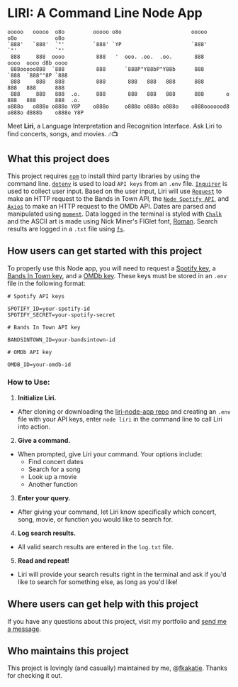 # LIRI: A Command Line Node App

    ooooo   ooooo  o8o         ooooo o8o                      ooooo         o8o            o8o     
    `888'   `888'  `"'         `888' `YP                      `888'         `"'            `"'     
     888     888  oooo          888   '  ooo. .oo.  .oo.       888         oooo  oooo d8b oooo     
     888ooooo888  `888          888      `888P"Y88bP"Y88b      888         `888  `888""8P `888     
     888     888   888          888       888   888   888      888          888   888      888     
     888     888   888  .o.     888       888   888   888      888       o  888   888      888  .o.
    o888o   o888o o888o Y8P    o888o     o888o o888o o888o    o888ooooood8 o888o d888b    o888o Y8P

Meet **Liri**, a Language Interpretation and Recognition Interface. Ask Liri to find concerts, songs, and movies. :notes::tv:

## What this project does ##

This project requires [`npm`](https://www.npmjs.com) to install third party libraries by using the command line. [`dotenv`]() is used to load `API keys` from an `.env` file. [`Inquirer`](https://www.npmjs.com/package/inquirer) is used to collect user input. Based on the user input, Liri will use [`Request`](https://www.npmjs.com/package/request) to make an HTTP request to the Bands in Town API, the [`Node Spotify API`](https://www.npmjs.com/package/node-spotify-api), and [`Axios`](https://www.npmjs.com/package/axios) to make an HTTP request to the OMDb API. Dates are parsed and manipulated using [`moment`](https://www.npmjs.com/package/moment). Data logged in the terminal is styled with [`Chalk`](https://www.npmjs.com/package/chalk) and the ASCII art is made using Nick Miner's FIGlet font, [Roman](http://www.figlet.org/fontdb_example.cgi?font=roman.flf). Search results are logged in a `.txt` file using [`fs`](https://nodejs.org/api/fs.html).

## How users can get started with this project ## 

To properly use this Node app, you will need to request a [Spotify key](https://developer.spotify.com/dashboard/), a [Bands In Town key](https://manager.bandsintown.com/support/bandsintown-api), and a [OMDb key](http://www.omdbapi.com/). These keys must be stored in an `.env` file in the following format:

    # Spotify API keys

    SPOTIFY_ID=your-spotify-id
    SPOTIFY_SECRET=your-spotify-secret

    # Bands In Town API key

    BANDSINTOWN_ID=your-bandsintown-id

    # OMDb API key

    OMDB_ID=your-omdb-id

### How to Use: ###

1. **Initialize Liri.**
  - After cloning or downloading the [liri-node-app repo](https://github.com/fkakatie/liri-node-app) and creating an `.env` file with your API keys, enter `node liri` in the command line to call Liri into action.
	
2. **Give a command.**
  - When prompted, give Liri your command. Your options include:
    - Find concert dates
    - Search for a song
    - Look up a movie
    - Another function
	
3. **Enter your query.**
  - After giving your command, let Liri know specifically which concert, song, movie, or function you would like to search for.

4. **Log search results.**
  - All valid search results are entered in the `log.txt` file.

5. **Read and repeat!**
  - Liri will provide your search results right in the terminal and ask if you'd like to search for something else, as long as you'd like! 

## Where users can get help with this project ## 

If you have any questions about this project, visit my portfolio and [send me a message](https://fkakatie.github.io/responsive-portfolio/contact.html).

## Who maintains this project ##

This project is lovingly (and casually) maintained by me, @[fkakatie](https://github.com/fkakatie). Thanks for checking it out. 
